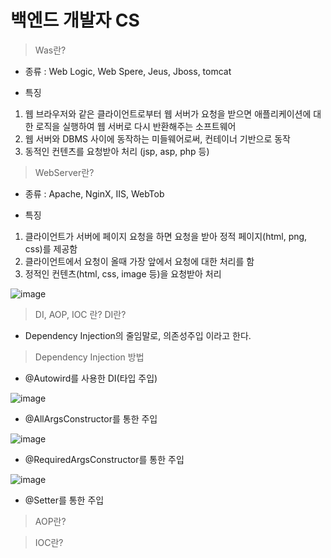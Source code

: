 # 백엔드 개발자 CS
> Was란?
- 종류 : Web Logic, Web Spere, Jeus, Jboss, tomcat

- 특징
1. 웹 브라우저와 같은 클라이언트로부터 웹 서버가 요청을 받으면 애플리케이션에 대한 로직을 실행하여 웹 서버로 다시 반환해주는 소프트웨어
2. 웹 서버와 DBMS 사이에 동작하는 미들웨어로써, 컨테이너 기반으로 동작
3. 동적인 컨텐츠를 요청받아 처리 (jsp, asp, php 등)

> WebServer란?

- 종류 : Apache, NginX, IIS, WebTob

- 특징
1. 클라이언트가 서버에 페이지 요청을 하면 요청을 받아 정적 페이지(html, png, css)를 제공함
2. 클라이언트에서 요청이 올때 가장 앞에서 요청에 대한 처리를 함
3. 정적인 컨텐츠(html, css, image 등)을 요청받아 처리

![image](https://user-images.githubusercontent.com/37327676/177281162-a244f024-29bb-4e04-8a73-de5199d93fbe.png)

> DI, AOP, IOC 란?
> DI란?
- Dependency Injection의 줄임말로, 의존성주입 이라고 한다.

> Dependency Injection 방법
- @Autowird를 사용한 DI(타입 주입)

![image](https://user-images.githubusercontent.com/37327676/177284698-66e419eb-3fc7-470c-8e1a-d4320516a1c0.png)

- @AllArgsConstructor를 통한 주입

![image](https://user-images.githubusercontent.com/37327676/177284776-705616ea-4520-46b1-84da-2db4498f40a9.png)

- @RequiredArgsConstructor를 통한 주입

![image](https://user-images.githubusercontent.com/37327676/177283017-087062ec-ad75-44fc-aefd-2ad76968a384.png)

- @Setter를 통한 주입

> AOP란?

>IOC란?
